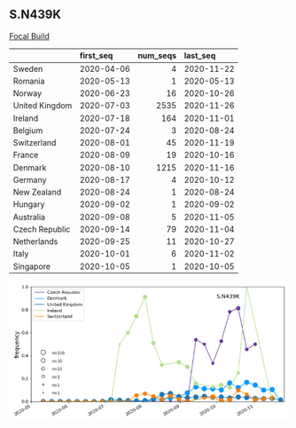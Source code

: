 

## S.N439K
[Focal Build](https://nextstrain.org/groups/neherlab/ncov/S.N439K?f_region=Europe)

|                | first_seq   |   num_seqs | last_seq   |
|:---------------|:------------|-----------:|:-----------|
| Sweden         | 2020-04-06  |          4 | 2020-11-22 |
| Romania        | 2020-05-13  |          1 | 2020-05-13 |
| Norway         | 2020-06-23  |         16 | 2020-10-26 |
| United Kingdom | 2020-07-03  |       2535 | 2020-11-26 |
| Ireland        | 2020-07-18  |        164 | 2020-11-01 |
| Belgium        | 2020-07-24  |          3 | 2020-08-24 |
| Switzerland    | 2020-08-01  |         45 | 2020-11-19 |
| France         | 2020-08-09  |         19 | 2020-10-16 |
| Denmark        | 2020-08-10  |       1215 | 2020-11-16 |
| Germany        | 2020-08-17  |          4 | 2020-10-12 |
| New Zealand    | 2020-08-24  |          1 | 2020-08-24 |
| Hungary        | 2020-09-02  |          1 | 2020-09-02 |
| Australia      | 2020-09-08  |          5 | 2020-11-05 |
| Czech Republic | 2020-09-14  |         79 | 2020-11-04 |
| Netherlands    | 2020-09-25  |         11 | 2020-10-27 |
| Italy          | 2020-10-01  |          6 | 2020-11-02 |
| Singapore      | 2020-10-05  |          1 | 2020-10-05 |

![Overall trends S.N439K](/overall_trends_figures/overall_trends_S.N439K.png)